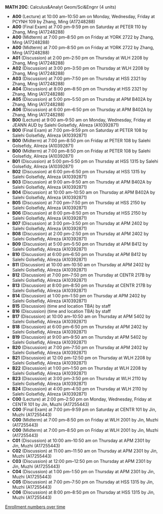**MATH 20C**: Calculus&Analyt Geom/Sci&Engnr (4 units)

- **A00** (Lecture) at 10:00 am–10:50 am on Monday, Wednesday, Friday at PCYNH 109 by Zhang, Ming (A17248288)
- **A00** (Final Exam) at 7:00 pm–9:59 pm on Saturday at PETER 110 by Zhang, Ming (A17248288)
- **A00** (Midterm) at 7:00 pm–8:50 pm on Friday at YORK 2722 by Zhang, Ming (A17248288)
- **A00** (Midterm) at 7:00 pm–8:50 pm on Friday at YORK 2722 by Zhang, Ming (A17248288)
- **A01** (Discussion) at 2:00 pm–2:50 pm on Thursday at WLH 2208 by Zhang, Ming (A17248288)
- **A02** (Discussion) at 3:00 pm–3:50 pm on Thursday at WLH 2208 by Zhang, Ming (A17248288)
- **A03** (Discussion) at 7:00 pm–7:50 pm on Thursday at HSS 2321 by Zhang, Ming (A17248288)
- **A04** (Discussion) at 8:00 pm–8:50 pm on Thursday at HSS 2321 by Zhang, Ming (A17248288)
- **A05** (Discussion) at 5:00 pm–5:50 pm on Thursday at APM B402A by Zhang, Ming (A17248288)
- **A06** (Discussion) at 6:00 pm–6:50 pm on Thursday at APM B402A by Zhang, Ming (A17248288)
- **B00** (Lecture) at 9:00 am–9:50 am on Monday, Wednesday, Friday at JEANN AUD by Salehi Golsefidy, Alireza (A10392871)
- **B00** (Final Exam) at 7:00 pm–9:59 pm on Saturday at PETER 108 by Salehi Golsefidy, Alireza (A10392871)
- **B00** (Midterm) at 7:00 pm–8:50 pm on Friday at PETER 108 by Salehi Golsefidy, Alireza (A10392871)
- **B00** (Midterm) at 7:00 pm–8:50 pm on Friday at PETER 108 by Salehi Golsefidy, Alireza (A10392871)
- **B01** (Discussion) at 5:00 pm–5:50 pm on Thursday at HSS 1315 by Salehi Golsefidy, Alireza (A10392871)
- **B02** (Discussion) at 6:00 pm–6:50 pm on Thursday at HSS 1315 by Salehi Golsefidy, Alireza (A10392871)
- **B03** (Discussion) at 9:00 am–9:50 am on Thursday at APM B402A by Salehi Golsefidy, Alireza (A10392871)
- **B04** (Discussion) at 10:00 am–10:50 am on Thursday at APM B402A by Salehi Golsefidy, Alireza (A10392871)
- **B05** (Discussion) at 7:00 pm–7:50 pm on Thursday at HSS 2150 by Salehi Golsefidy, Alireza (A10392871)
- **B06** (Discussion) at 8:00 pm–8:50 pm on Thursday at HSS 2150 by Salehi Golsefidy, Alireza (A10392871)
- **B07** (Discussion) at 3:00 pm–3:50 pm on Thursday at APM 2402 by Salehi Golsefidy, Alireza (A10392871)
- **B08** (Discussion) at 2:00 pm–2:50 pm on Thursday at APM 2402 by Salehi Golsefidy, Alireza (A10392871)
- **B09** (Discussion) at 5:00 pm–5:50 pm on Thursday at APM B412 by Salehi Golsefidy, Alireza (A10392871)
- **B10** (Discussion) at 6:00 pm–6:50 pm on Thursday at APM B412 by Salehi Golsefidy, Alireza (A10392871)
- **B11** (Discussion) at 10:00 am–10:50 am on Thursday at APM 2402 by Salehi Golsefidy, Alireza (A10392871)
- **B12** (Discussion) at 7:00 pm–7:50 pm on Thursday at CENTR 217B by Salehi Golsefidy, Alireza (A10392871)
- **B13** (Discussion) at 8:00 pm–8:50 pm on Thursday at CENTR 217B by Salehi Golsefidy, Alireza (A10392871)
- **B14** (Discussion) at 1:00 pm–1:50 pm on Thursday at APM 2402 by Salehi Golsefidy, Alireza (A10392871)
- **B15** (Discussion) (time and location TBA) by staff
- **B16** (Discussion) (time and location TBA) by staff
- **B17** (Discussion) at 10:00 am–10:50 am on Thursday at APM 5402 by Salehi Golsefidy, Alireza (A10392871)
- **B18** (Discussion) at 6:00 pm–6:50 pm on Thursday at APM 2402 by Salehi Golsefidy, Alireza (A10392871)
- **B19** (Discussion) at 9:00 am–9:50 am on Thursday at APM 5402 by Salehi Golsefidy, Alireza (A10392871)
- **B20** (Discussion) at 7:00 pm–7:50 pm on Thursday at APM 2402 by Salehi Golsefidy, Alireza (A10392871)
- **B21** (Discussion) at 12:00 pm–12:50 pm on Thursday at WLH 2208 by Salehi Golsefidy, Alireza (A10392871)
- **B22** (Discussion) at 1:00 pm–1:50 pm on Thursday at WLH 2208 by Salehi Golsefidy, Alireza (A10392871)
- **B23** (Discussion) at 3:00 pm–3:50 pm on Thursday at WLH 2110 by Salehi Golsefidy, Alireza (A10392871)
- **B24** (Discussion) at 4:00 pm–4:50 pm on Thursday at WLH 2110 by Salehi Golsefidy, Alireza (A10392871)
- **C00** (Lecture) at 2:00 pm–2:50 pm on Monday, Wednesday, Friday at CENTR 101 by Jin, Muzhi (A17255443)
- **C00** (Final Exam) at 7:00 pm–9:59 pm on Saturday at CENTR 101 by Jin, Muzhi (A17255443)
- **C00** (Midterm) at 7:00 pm–8:50 pm on Friday at WLH 2001 by Jin, Muzhi (A17255443)
- **C00** (Midterm) at 7:00 pm–8:50 pm on Friday at WLH 2001 by Jin, Muzhi (A17255443)
- **C01** (Discussion) at 10:00 am–10:50 am on Thursday at APM 2301 by Jin, Muzhi (A17255443)
- **C02** (Discussion) at 11:00 am–11:50 am on Thursday at APM 2301 by Jin, Muzhi (A17255443)
- **C03** (Discussion) at 12:00 pm–12:50 pm on Thursday at APM 2301 by Jin, Muzhi (A17255443)
- **C04** (Discussion) at 1:00 pm–1:50 pm on Thursday at APM 2301 by Jin, Muzhi (A17255443)
- **C05** (Discussion) at 7:00 pm–7:50 pm on Thursday at HSS 1315 by Jin, Muzhi (A17255443)
- **C06** (Discussion) at 8:00 pm–8:50 pm on Thursday at HSS 1315 by Jin, Muzhi (A17255443)

[Enrollment numbers over time](./MATH20C.tsv)
